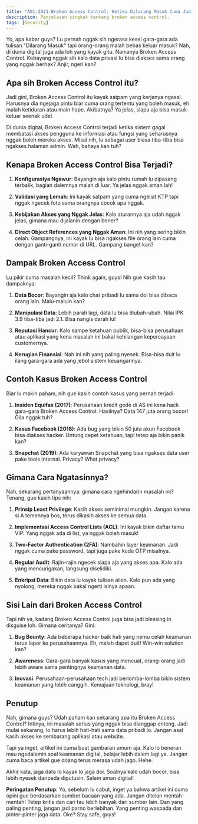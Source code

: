 ```yaml
---
title: "A01:2021-Broken Access Control: Ketika Dilarang Masuk Cuma Jadi Hiasan"
description: Penjelasan singkat tentang broken access control.
tags: [Security]
---
```

Yo, apa kabar guys? Lu pernah nggak sih ngerasa kesel gara-gara ada tulisan "Dilarang Masuk" tapi orang-orang malah bebas keluar masuk? Nah, di dunia digital juga ada loh yang kayak gitu. Namanya Broken Access Control. Kebayang nggak sih kalo data privasi lu bisa diakses sama orang yang nggak berhak? Anjir, ngeri kan?

## Apa sih Broken Access Control itu?

Jadi gini, Broken Access Control itu kayak satpam yang kerjanya ngasal. Harusnya dia ngejaga pintu biar cuma orang tertentu yang boleh masuk, eh malah ketiduran atau main hape. Akibatnya? Ya jelas, siapa aja bisa masuk-keluar seenak udel.

Di dunia digital, Broken Access Control terjadi ketika sistem gagal membatasi akses pengguna ke informasi atau fungsi yang seharusnya nggak boleh mereka akses. Misal nih, lu sebagai user biasa tiba-tiba bisa ngakses halaman admin. Wah, bahaya kan tuh?

## Kenapa Broken Access Control Bisa Terjadi?

1. **Konfigurasiya Ngawur**: Bayangin aja kalo pintu rumah lu dipasang terbalik, bagian dalemnya malah di luar. Ya jelas nggak aman lah!

2. **Validasi yang Lemah**: Ini kayak satpam yang cuma ngeliat KTP tapi nggak ngecek foto sama orangnya cocok apa nggak.

3. **Kebijakan Akses yang Nggak Jelas**: Kalo aturannya aja udah nggak jelas, gimana mau dijalanin dengan bener?

4. **Direct Object References yang Nggak Aman**: Ini nih yang sering bikin celah. Gampangnya, ini kayak lu bisa ngakses file orang lain cuma dengan ganti-ganti nomor di URL. Gampang banget kan?

## Dampak Broken Access Control

Lu pikir cuma masalah kecil? Think again, guys! Nih gue kasih tau dampaknya:

1. **Data Bocor**: Bayangin aja kalo chat pribadi lu sama doi bisa dibaca orang lain. Malu-maluin kan?

2. **Manipulasi Data**: Lebih parah lagi, data lu bisa diubah-ubah. Nilai IPK 3.9 tiba-tiba jadi 2.1. Bisa nangis darah lu!

3. **Reputasi Hancur**: Kalo sampe ketahuan publik, bisa-bisa perusahaan atau aplikasi yang kena masalah ini bakal kehilangan kepercayaan customernya.

4. **Kerugian Finansial**: Nah ini nih yang paling nyesek. Bisa-bisa duit lu ilang gara-gara ada yang jebol sistem keuangannya.

## Contoh Kasus Broken Access Control

Biar lu makin paham, nih gue kasih contoh kasus yang pernah terjadi:

1. **Insiden Equifax (2017)**: Perusahaan kredit gede di AS ini kena hack gara-gara Broken Access Control. Hasilnya? Data 147 juta orang bocor! Gila nggak tuh?

2. **Kasus Facebook (2018)**: Ada bug yang bikin 50 juta akun Facebook bisa diakses hacker. Untung cepet ketahuan, tapi tetep aja bikin panik kan?

3. **Snapchat (2019)**: Ada karyawan Snapchat yang bisa ngakses data user pake tools internal. Privacy? What privacy?

## Gimana Cara Ngatasinnya?

Nah, sekarang pertanyaannya: gimana cara ngehindarin masalah ini? Tenang, gue kasih tips nih:

1. **Prinsip Least Privilege**: Kasih akses seminimal mungkin. Jangan karena si A temennya bos, terus dikasih akses ke semua data.

2. **Implementasi Access Control Lists (ACL)**: Ini kayak bikin daftar tamu VIP. Yang nggak ada di list, ya nggak boleh masuk!

3. **Two-Factor Authentication (2FA)**: Nambahin layer keamanan. Jadi nggak cuma pake password, tapi juga pake kode OTP misalnya.

4. **Regular Audit**: Rajin-rajin ngecek siapa aja yang akses apa. Kalo ada yang mencurigakan, langsung diselidiki.

5. **Enkripsi Data**: Bikin data lu kayak tulisan alien. Kalo pun ada yang nyolong, mereka nggak bakal ngerti isinya apaan.

## Sisi Lain dari Broken Access Control

Tapi nih ya, kadang Broken Access Control juga bisa jadi blessing in disguise loh. Gimana ceritanya? Gini:

1. **Bug Bounty**: Ada beberapa hacker baik hati yang nemu celah keamanan terus lapor ke perusahaannya. Eh, malah dapet duit! Win-win solution kan?

2. **Awareness**: Gara-gara banyak kasus yang mencuat, orang-orang jadi lebih aware sama pentingnya keamanan data.

3. **Inovasi**: Perusahaan-perusahaan tech jadi berlomba-lomba bikin sistem keamanan yang lebih canggih. Kemajuan teknologi, bray!

## Penutup

Nah, gimana guys? Udah paham kan sekarang apa itu Broken Access Control? Intinya, ini masalah serius yang nggak bisa dianggap enteng. Jadi mulai sekarang, lo harus lebih hati-hati sama data pribadi lo. Jangan asal kasih akses ke sembarang aplikasi atau website.

Tapi ya inget, artikel ini cuma buat gambaran umum aja. Kalo lo beneran mau ngedalemin soal keamanan digital, belajar lebih dalem lagi ya. Jangan cuma baca artikel gue doang terus merasa udah jago. Hehe.

Akhir kata, jaga data lo kayak lo jaga doi. Soalnya kalo udah bocor, bisa lebih nyesek daripada diputusin. Salam aman digital!

**Peringatan Penutup**: 
Yo, sebelum lu cabut, inget ya bahwa artikel ini cuma opini gue berdasarkan sumber bacaan yang ada. Jangan ditelan mentah-mentah! Tetep kritis dan cari tau lebih banyak dari sumber lain. Dan yang paling penting, jangan jadi parno berlebihan. Yang penting waspada dan pinter-pinter jaga data. Oke? Stay safe, guys!